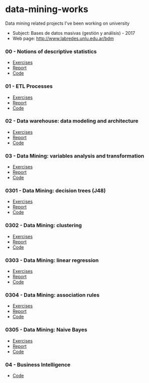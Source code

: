 # data-mining-works
Data mining related projects I've been working on university

- Subject: Bases de datos masivas (gestión y análisis) - 2017
- Web page: http://www.labredes.unlu.edu.ar/bdm

### 00 - Notions of descriptive statistics

- [Exercises](https://drive.google.com/open?id=0B13cNeaiufwVYmY2Q3ZtenNaYVU)
- [Report](https://drive.google.com/open?id=1dIrguEKV3SaQq4FPp2bRdh-Nv9PavMAl7sY9L2SUhA0)
- [Code](00)

### 01 - ETL Processes

- [Exercises](https://drive.google.com/open?id=0B13cNeaiufwVR3dFcTdZeG8ySHc)
- [Report](https://drive.google.com/open?id=1aqAShDYIcNRKWI95Wt7PmCzrJxxYP4TlejGynzlppAg)
- [Code](01)

### 02 - Data warehouse: data modeling and architecture

- [Exercises](https://drive.google.com/open?id=0B13cNeaiufwValU5bGdqYjlhOFU)
- [Report](https://drive.google.com/open?id=1cC5XsNfetTGXX8P1AQVcJFBgRL_-oT3oCVcM_oA7iU4)
- [Code](02)

### 03 - Data Mining: variables analysis and transformation 

- [Exercises](https://drive.google.com/open?id=0B13cNeaiufwVRm5felhRaks5QnM)
- [Report](https://drive.google.com/open?id=1wXmuuCYnQjOs-JFKApjOPja-mFyNemWOcosxtFjOHNc)
- [Code](03)

### 0301 - Data Mining: decision trees (J48) 

- [Exercises](https://drive.google.com/open?id=0B13cNeaiufwVbVZ1amNBcWJmYUk)
- [Report](https://drive.google.com/open?id=1Htepb2N8zZQd2_VL-9xmJpmaov6KCinE0krxPwOdJs0)
- [Code](0301)

### 0302 - Data Mining: clustering 

- [Exercises](https://drive.google.com/open?id=0B13cNeaiufwVaVFDemVmUmYxZ0k)
- [Report](https://drive.google.com/open?id=1gTT4Z20RpV4Z0vhd6s4zgNvktIwhEHj-1ZQvisA0tNE)
- [Code](0302)

### 0303 - Data Mining: linear regression 

- [Exercises](https://drive.google.com/open?id=0B13cNeaiufwVTDFHdDVTYnFnYTA)
- [Report](https://drive.google.com/open?id=1lOGftvGwR3WXxUTncy3siIg17-dJxOt6w1taZrPerPM)
- [Code](0303)

### 0304 - Data Mining: association rules

- [Exercises](https://drive.google.com/open?id=1yhga671Nv4OZTRIfpWpHEhZY8tIv1QlO)
- [Report](https://drive.google.com/open?id=1Ob9QAOEAOQ852jSz-8A23Xd7wJtFdnR2K59GJoKQYpU)
- [Code](0304)

### 0305 - Data Mining: Naive Bayes

- [Exercises](https://drive.google.com/open?id=1yhga671Nv4OZTRIfpWpHEhZY8tIv1QlO)
- [Report](https://docs.google.com/document/d/1ZXu9yyumAOP77pnUneeHp98dC9ASHv5lKZJFjBJ7Yao/edit?usp=sharing)
- [Code](0305)

### 04 - Business Intelligence
- [Code](04)
